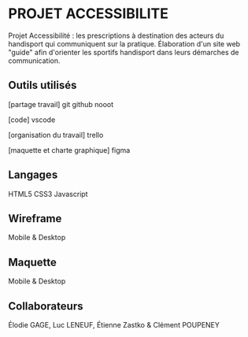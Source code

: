# PROJET ACCESSIBILITE
Projet Accessibilité : les prescriptions à destination des acteurs du handisport qui communiquent sur la pratique. Élaboration d'un site web "guide" afin d'orienter les sportifs handisport dans leurs démarches de communication.

## Outils utilisés

[partage travail] git github nooot

[code] vscode

[organisation du travail] trello

[maquette et charte graphique] figma

## Langages

HTML5
CSS3
Javascript

## Wireframe

Mobile & Desktop

## Maquette

Mobile & Desktop

## Collaborateurs

Élodie GAGE, Luc LENEUF, Étienne Zastko & Clément POUPENEY
